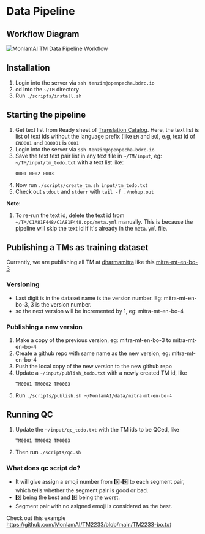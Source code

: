# Data Pipeline

## Workflow Diagram

![MonlamAI TM Data Pipeline Workflow](https://github.com/OpenPecha/mt-training-data-prep-tools/assets/16164304/fb8ab76e-08ef-4124-a36f-37e3cb544a94)

## Installation

1. Login into the server via `ssh tenzin@openpecha.bdrc.io`
1. cd into the `~/TM` directory
1. Run `./scripts/install.sh`

## Starting the pipeline

1. Get text list from Ready sheet of [Translation Catalog](https://docs.google.com/spreadsheets/d/14CA5kyoAkty2sHhkMT5ZX05Otm7eSGYAt0zAt59xQwI/edit#gid=1563391012). Here, the text list is list of text ids without the language prefix (like `EN` and `BO`), e.g, text id of `EN0001` and `BO0001` is `0001`
1. Login into the server via `ssh tenzin@openpecha.bdrc.io`
1. Save the text text pair list in any text file in `~/TM/input`, eg: `~/TM/input/tm_todo.txt` with a text list like:
   ```
   0001 0002 0003
   ```
1. Now run `./scripts/create_tm.sh input/tm_todo.txt`
1. Check out `stdout` and `stderr` with `tail -f ./nohup.out`

**Note**:

1. To re-run the text id, delete the text id from `~/TM/C1A81F448/C1A81F448.opc/meta.yml` manually. This is because the pipeline will skip the text id if it's already in the `meta.yml` file.

## Publishing a TMs as training dataset

Currently, we are publishing all TM at [dharmamitra](https://github.com/dharmamitra) like this [mitra-mt-en-bo-3](https://github.com/dharmamitra/mitra-mt-en-bo-3)

### Versioning

- Last digit is in the dataset name is the version number. Eg: mitra-mt-en-bo-3, 3 is the version number.
- so the next version will be incremented by 1, eg: mitra-mt-en-bo-4

### Publishing a new version

1. Make a copy of the previous version, eg: mitra-mt-en-bo-3 to mitra-mt-en-bo-4
1. Create a github repo with same name as the new version, eg: mitra-mt-en-bo-4
1. Push the local copy of the new version to the new github repo
1. Update a `~/input/publish_todo.txt` with a newly created TM id, like
   ```
   TM0001 TM0002 TM0003
   ```
1. Run `./scripts/publish.sh ~/MonlamAI/data/mitra-mt-en-bo-4`

## Running QC

1. Update the `~/input/qc_todo.txt` with the TM ids to be QCed, like
   ```
   TM0001 TM0002 TM0003
   ```
1. Then run `./scripts/qc.sh`

### What does qc script do?

- It will give assign a emoji number from 0️⃣-9️⃣ to each segment pair, which tells whether the segment pair is good or bad.
- 0️⃣ being the best and 9️⃣ being the worst.
- Segment pair with no asigned emoji is considered as the best.

Check out this example https://github.com/MonlamAI/TM2233/blob/main/TM2233-bo.txt
